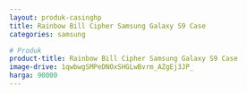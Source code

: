 ```yaml
---
layout: produk-casinghp
title: Rainbow Bill Cipher Samsung Galaxy S9 Case
categories: samsung

# Produk
product-title: Rainbow Bill Cipher Samsung Galaxy S9 Case
image-drive: 1qwbwgSMPeDNOxSHGLwBvrm_AZgEj3JP_
harga: 90000
---
```


